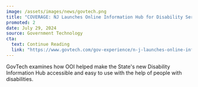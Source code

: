 ```yaml
---
image: /assets/images/news/govtech.png
title: "COVERAGE: NJ Launches Online Information Hub for Disability Services"
promoted: 2 
date: July 29, 2024
source: Government Technology
cta:
  text: Continue Reading
  link: "https://www.govtech.com/gov-experience/n-j-launches-online-information-hub-for-disability-services"
---
```


GovTech examines how OOI helped make the State's new Disability Information Hub accessible and easy to use with the help of people with disabilities. 
